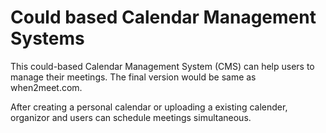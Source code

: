 # Could based Calendar Management Systems
This could-based Calendar Management System (CMS) can help users to manage their meetings. The final version would be same as when2meet.com.

After creating a personal calendar or uploading a existing calender, organizor and users can schedule meetings simultaneous.
